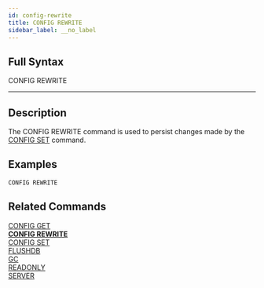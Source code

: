 ```yaml
---
id: config-rewrite
title: CONFIG REWRITE
sidebar_label: __no_label
---
```


## Full Syntax

CONFIG REWRITE

---

## Description

The CONFIG REWRITE command is used to persist changes made by the [CONFIG SET](/commands/config-set) command.

## Examples
```tile38
CONFIG REWRITE
```

## Related Commands

[CONFIG GET](config-get.html)<br>
**[CONFIG REWRITE](config-rewrite.html)**<br>
[CONFIG SET](config-set.html)<br>
[FLUSHDB](flushdb.html)<br>
[GC](gc.html)<br>
[READONLY](readonly.html)<br>
[SERVER](server.html)<br>